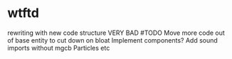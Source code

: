 # wtftd
rewriting with new code structure VERY BAD
#TODO
Move more code out of base entity to cut down on bloat
Implement components?
Add sound imports without mgcb
Particles
etc
